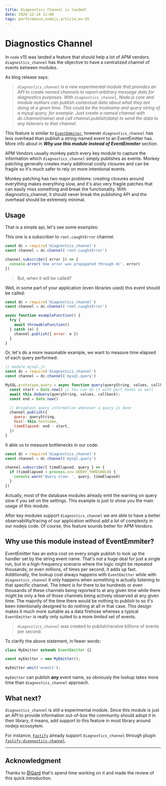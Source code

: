 ```yaml
---
title: Diagnostics Channel is landed!
date: 2020-12-24 11:00
tags: performance,nodejs,article,en-US
---
```


# Diagnostics Channel

In `node` v15 was landed a feature that should help a lot of APM vendors. `diagnostics_channel` has the objective to have a centralized channel of events between modules.

As blog release says:

> _`diagnostics_channel` is a new experimental module that provides an API to create named channels to report arbitrary message data for diagnostics purposes.
With `diagnostics_channel`, Node.js core and module authors can publish contextual data about what they are doing at a given time. This could be the hostname and query string of a mysql query, for example. Just create a named channel with dc.channel(name) and call channel.publish(data) to send the data to any listeners to that channel._

This feature is similar to [`EventEmmiter`](https://nodejs.org/api/events.html#events_class_eventemitter), however `diagnostics_channel` has less overhead than publish a string-named event to an EventEmitter has. More info about in **_Why use this module instead of EventEmmiter_** section.

APM Vendors usually monkey patch every key module to capture the information which `diagnostics_channel` simply publishes as events. Monkey patching generally creates many additional costly closures and can be fragile so it's much safer to rely on more intentional events.

Monkey patching has two major problems: creating closures around everything makes everything slow, and it's also very fragile patches that can easily miss something and break the functionality. With diagnostics_channel, it should never break the publishing API and the overhead should be extremely minimal.

## Usage

That is a simple api, let's see some examples:

This one is a subscriber to `root.caughtError` channel.

```js
const dc = require('diagnostics_channel')
const channel = dc.channel('root.caughtError')

channel.subscribe({ error }) => {
  console.error('One error was propagated through dc', error)
})
```

> But, when it will be called?

Well, in some part of your application (even libraries used) this event should be called:

```js
const dc = require('diagnostics_channel')
const channel = dc.channel('root.caughtError')

async function exampleFunction() {
  try {
    await throwableFunction()
  } catch (e) {
    channel.publish({ error: e })
  }
}
```

Or, let's do a more reasonable example, we want to measure time elapsed of each query performed:

```js
// module mysql.js
const dc = require('diagnostics_channel')
const channel = dc.channel('mysql.query')

MySQL.prototype.query = async function query(queryString, values, callback) {
  const start = Date.now() // You can do it with perf_hooks as well
  await this.doQuery(queryString, values, callback);
  const end = Date.now()

  // Broadcast query information whenever a query is done
  channel.publish({
    query: queryString,
    host: this.hostname,
    timeElapsed: end - start,
  })
}
```

It able us to measure bottlenecks in our code:

```js
const dc = require('diagnostics_channel')
const channel = dc.channel('mysql.query')

channel.subscribe({ timeElapsed, query } => {
  if (timeElapsed > process.env.QUERY_THRESHOLD) {
    console.warn('Query slow: ', query, timeElapsed)
  }
})
```

Actually, most of the database modules already emit the warning on query slow if you set on the settings. This example is just to show you the main usage of this module.

After key modules support `diagnostics_channel` we are able to have a better observability/tracing of our application without add a lot of complexity in our nodejs code. Of course, this feature sounds better for APM Vendors.

## Why use this module instead of EventEmmiter?

EventEmitter has an extra cost on every single publish to look up the handler set by the string event name. That's not a huge deal for just a single run, but in a high-frequency scenario where the logic might be repeated thousands, or even millions, of times per second, it adds up fast. Additionally, the lookup cost always happens with `EventEmitter` while with `diagnostics_channel` it only happens when something is actually listening to that specific channel. The intent is for there to be hundreds or even thousands of these channels being reported to at any given time while there might be only a few of those channels being actively observed at any given time. The majority of the time there would be nothing to publish to so it's been intentionally designed to do nothing at all in that case. This design makes it much more suitable as a data firehose whereas a typical `EventEmitter` is really only suited to a more _limited_ set of events.

> `diagnostics_channel` was created to publish/receive billions of events per second.

To clarify the above statement, in fewer words:

```js
class MyEmitter extends EventEmitter {}

const myEmitter = new MyEmitter();

myEmitter.emit('event1');
```

`myEmitter` can publish **any** event name, so obviously the lookup takes more time than `diagnostics_channel` approach. 

## What next?

`diagnostics_channel` is still a experimental module. Since this module is just an API to provide information out-of-box the community should adopt it in their library, it means, add support to this feature in most library around nodejs ecossytem.

For instance, [`Fastify`](http://fastify.io/) already support `diagnostics_channel` through plugin [`fastify-diagnostics-channel`](https://github.com/fastify/fastify-diagnostics-channel).

---

## Acknowledgment

Thanks to [@Qard](http://stephenbelanger.com/) that's spend time working on it and made the review of this quick introduction.
